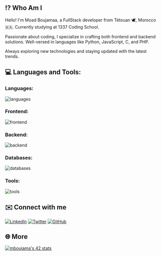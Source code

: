 ## ⁉️ Who Am I

Hello! I'm Moad Boujamaa, a FullStack developer from Tétouan 🕊️, Morocco 🇲🇦. Currently studying at 1337 Coding School.

Passionate about coding, I specialize in crafting both frontend and backend solutions. Well-versed in languages like Python, JavaScript, C, and PHP.

Always exploring new technologies and staying updated with the latest trends. 

## 💻 Languages and Tools:
### Languages:
<img src="https://skillicons.dev/icons?i=python,javascript,c,php&theme=dark" alt="languages"/>

### Frontend:
<img src="https://skillicons.dev/icons?i=html,css,sass,tailwind,react,redux,materialui&theme=dark" alt="frontend"/>

### Backend:
<img src="https://skillicons.dev/icons?i=laravel,nodejs,express&theme=dark" alt="backend"/>

### Databases:
<img src="https://skillicons.dev/icons?i=mysql,mongodb&theme=dark" alt="databases"/>

### Tools:
<img src="https://skillicons.dev/icons?i=figma,postman,docker,vscode,git,linux&theme=dark" alt="tools"/>

## ✉️ Connect with me
[![LinkedIn](https://img.shields.io/badge/LinkedIn-%230077B5.svg?logo=linkedin&logoColor=white)](https://linkedin.com/in/moadboujamaa)
[![Twitter](https://img.shields.io/badge/Twitter-1DA1F2.svg?logo=twitter&logoColor=white)](https://twitter.com/MoadBoujamaa)
[![GitHub](https://img.shields.io/badge/GitHub-%23121011.svg?logo=github&logoColor=white)](https://github.com/yourusername)

## 🌐 More
[![mboujama's 42 stats](https://badge.mediaplus.ma/kettlebells/mboujama)](https://profile.intra.42.fr/users/mboujama)

<!-- ![Top Langs](https://github-readme-stats.vercel.app/api/top-langs/?username=moadboujmaa&theme=merko&hide_border=false&include_all_commits=false&count_private=true&layout=compact) -->
